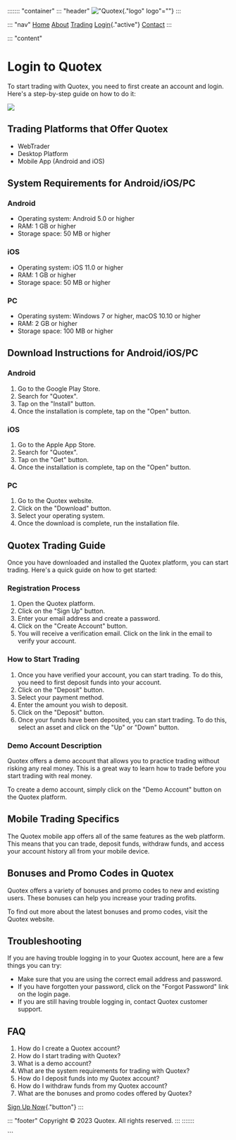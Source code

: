 ::::::: \"container\"
::: \"header\"
!["Quotex](\%22https://quotex.io/img/logo_black.svg\%22){."logo"
logo"=""}
:::

::: \"nav\"
[Home](\%22index.html\%22) [About](\%22about.html\%22)
[Trading](\%22trading.html\%22)
[Login](\%22login.html\%22){."active"}
[Contact](\%22contact.html\%22)
:::

::: \"content\"
# Login to Quotex

To start trading with Quotex, you need to first create an account and
login. Here\'s a step-by-step guide on how to do it:

[![](https://static.quotex.io/files/3_en/300_250.jpg)](https://traff.sbs/brokerqxlid)

## Trading Platforms that Offer Quotex

-   WebTrader
-   Desktop Platform
-   Mobile App (Android and iOS)

## System Requirements for Android/iOS/PC

### Android

-   Operating system: Android 5.0 or higher
-   RAM: 1 GB or higher
-   Storage space: 50 MB or higher

### iOS

-   Operating system: iOS 11.0 or higher
-   RAM: 1 GB or higher
-   Storage space: 50 MB or higher

### PC

-   Operating system: Windows 7 or higher, macOS 10.10 or higher
-   RAM: 2 GB or higher
-   Storage space: 100 MB or higher

## Download Instructions for Android/iOS/PC

### Android

1.  Go to the Google Play Store.
2.  Search for "Quotex".
3.  Tap on the "Install" button.
4.  Once the installation is complete, tap on the "Open" button.

### iOS

1.  Go to the Apple App Store.
2.  Search for "Quotex".
3.  Tap on the "Get" button.
4.  Once the installation is complete, tap on the "Open" button.

### PC

1.  Go to the Quotex website.
2.  Click on the "Download" button.
3.  Select your operating system.
4.  Once the download is complete, run the installation file.

## Quotex Trading Guide

Once you have downloaded and installed the Quotex platform, you can
start trading. Here\'s a quick guide on how to get started:

### Registration Process

1.  Open the Quotex platform.
2.  Click on the "Sign Up" button.
3.  Enter your email address and create a password.
4.  Click on the "Create Account" button.
5.  You will receive a verification email. Click on the link in the
    email to verify your account.

### How to Start Trading

1.  Once you have verified your account, you can start trading. To do
    this, you need to first deposit funds into your account.
2.  Click on the "Deposit" button.
3.  Select your payment method.
4.  Enter the amount you wish to deposit.
5.  Click on the "Deposit" button.
6.  Once your funds have been deposited, you can start trading. To do
    this, select an asset and click on the "Up" or "Down"
    button.

### Demo Account Description

Quotex offers a demo account that allows you to practice trading without
risking any real money. This is a great way to learn how to trade before
you start trading with real money.

To create a demo account, simply click on the "Demo Account"
button on the Quotex platform.

## Mobile Trading Specifics

The Quotex mobile app offers all of the same features as the web
platform. This means that you can trade, deposit funds, withdraw funds,
and access your account history all from your mobile device.

## Bonuses and Promo Codes in Quotex

Quotex offers a variety of bonuses and promo codes to new and existing
users. These bonuses can help you increase your trading profits.

To find out more about the latest bonuses and promo codes, visit the
Quotex website.

## Troubleshooting

If you are having trouble logging in to your Quotex account, here are a
few things you can try:

-   Make sure that you are using the correct email address and password.
-   If you have forgotten your password, click on the "Forgot
    Password" link on the login page.
-   If you are still having trouble logging in, contact Quotex customer
    support.

## FAQ

1.  How do I create a Quotex account?
2.  How do I start trading with Quotex?
3.  What is a demo account?
4.  What are the system requirements for trading with Quotex?
5.  How do I deposit funds into my Quotex account?
6.  How do I withdraw funds from my Quotex account?
7.  What are the bonuses and promo codes offered by Quotex?

[Sign Up Now](\%22https://traff.sbs/brokerqxsignup\%22){."button"}
:::

::: \"footer\"
Copyright © 2023 Quotex. All rights reserved.
:::
:::::::

\`\`\`

